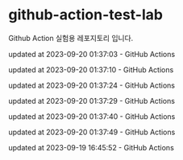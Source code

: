 # github-action-test-lab
Github Action 실험용 레포지토리 입니다.


updated at 2023-09-20 01:37:03 - GitHub Actions

updated at 2023-09-20 01:37:10 - GitHub Actions

updated at 2023-09-20 01:37:24 - GitHub Actions

updated at 2023-09-20 01:37:29 - GitHub Actions

updated at 2023-09-20 01:37:40 - GitHub Actions

updated at 2023-09-20 01:37:49 - GitHub Actions

updated at 2023-09-19 16:45:52 - GitHub Actions
